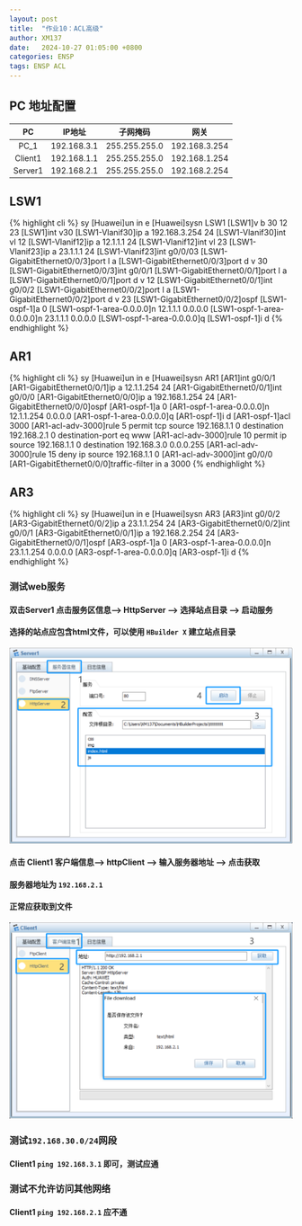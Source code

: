 ```yaml
---
layout: post
title:  "作业10：ACL高级"
author: XM137
date:   2024-10-27 01:05:00 +0800
categories: ENSP
tags: ENSP ACL
---
```


## PC 地址配置

|     PC      |        IP地址      |      子网掩码       |        网关        |
|   :----:    |        :----:      |      :----:        |       :----:       |
|    PC_1     |     192.168.3.1    |   255.255.255.0    |   192.168.3.254    |
|   Client1   |     192.168.1.1    |   255.255.255.0    |   192.168.1.254    |
|   Server1   |     192.168.2.1    |   255.255.255.0    |   192.168.2.254    |


## LSW1
{% highlight cli %}
<Huawei>sy
[Huawei]un in e
[Huawei]sysn LSW1
[LSW1]v b 30 12 23
[LSW1]int v30
[LSW1-Vlanif30]ip a 192.168.3.254 24
[LSW1-Vlanif30]int vl 12
[LSW1-Vlanif12]ip a 12.1.1.1 24
[LSW1-Vlanif12]int vl 23
[LSW1-Vlanif23]ip a 23.1.1.1 24
[LSW1-Vlanif23]int g0/0/03
[LSW1-GigabitEthernet0/0/3]port l a
[LSW1-GigabitEthernet0/0/3]port d v 30
[LSW1-GigabitEthernet0/0/3]int g0/0/1
[LSW1-GigabitEthernet0/0/1]port l a
[LSW1-GigabitEthernet0/0/1]port d v 12
[LSW1-GigabitEthernet0/0/1]int g0/0/2
[LSW1-GigabitEthernet0/0/2]port l a
[LSW1-GigabitEthernet0/0/2]port d v 23
[LSW1-GigabitEthernet0/0/2]ospf
[LSW1-ospf-1]a 0
[LSW1-ospf-1-area-0.0.0.0]n 12.1.1.1 0.0.0.0
[LSW1-ospf-1-area-0.0.0.0]n 23.1.1.1 0.0.0.0
[LSW1-ospf-1-area-0.0.0.0]q
[LSW1-ospf-1]i d
{% endhighlight %}

## AR1
{% highlight cli %}
<Huawei>sy
[Huawei]un in e
[Huawei]sysn AR1
[AR1]int g0/0/1
[AR1-GigabitEthernet0/0/1]ip a 12.1.1.254 24
[AR1-GigabitEthernet0/0/1]int g0/0/0
[AR1-GigabitEthernet0/0/0]ip a 192.168.1.254 24
[AR1-GigabitEthernet0/0/0]ospf 
[AR1-ospf-1]a 0
[AR1-ospf-1-area-0.0.0.0]n 12.1.1.254 0.0.0.0
[AR1-ospf-1-area-0.0.0.0]q
[AR1-ospf-1]i d
[AR1-ospf-1]acl 3000
[AR1-acl-adv-3000]rule 5 permit tcp source 192.168.1.1 0 destination 192.168.2.1 0 destination-port eq www
[AR1-acl-adv-3000]rule 10 permit ip source 192.168.1.1 0 destination 192.168.3.0 0.0.0.255
[AR1-acl-adv-3000]rule 15 deny ip source 192.168.1.1 0
[AR1-acl-adv-3000]int g0/0/0
[AR1-GigabitEthernet0/0/0]traffic-filter in a 3000
{% endhighlight %}

## AR3
{% highlight cli %}
<Huawei>sy
[Huawei]un in e
[Huawei]sysn AR3
[AR3]int g0/0/2
[AR3-GigabitEthernet0/0/2]ip a 23.1.1.254 24
[AR3-GigabitEthernet0/0/2]int g0/0/1
[AR3-GigabitEthernet0/0/1]ip a 192.168.2.254 24
[AR3-GigabitEthernet0/0/1]ospf 
[AR3-ospf-1]a 0
[AR3-ospf-1-area-0.0.0.0]n 23.1.1.254 0.0.0.0
[AR3-ospf-1-area-0.0.0.0]q
[AR3-ospf-1]i d
{% endhighlight %}


### 测试web服务

#### 双击Server1 点击服务区信息--> HttpServer --> 选择站点目录 --> 启动服务
#### 选择的站点应包含html文件，可以使用 `HBuilder X` 建立站点目录
![](/assets/ENSP/20241027/image1.png)
#### 点击 Client1 客户端信息--> httpClient --> 输入服务器地址 --> 点击获取
#### 服务器地址为 `192.168.2.1`
#### 正常应获取到文件
![](/assets/ENSP/20241027/image2.png)

### 测试`192.168.30.0/24`网段
#### Client1 `ping 192.168.3.1` 即可，测试应通

### 测试不允许访问其他网络
#### Client1 `ping 192.168.2.1` 应不通
